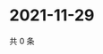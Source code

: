 # 2021-11-29

共 0 条

<!-- BEGIN WEIBO -->
<!-- 最后更新时间 Mon Nov 29 2021 15:12:15 GMT+0800 (China Standard Time) -->

<!-- END WEIBO -->
